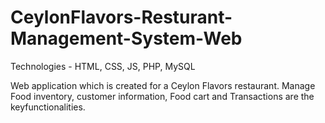 # CeylonFlavors-Resturant-Management-System-Web

Technologies - HTML, CSS, JS, PHP, MySQL

Web application which is created for a Ceylon Flavors restaurant. Manage Food
inventory, customer information, Food cart and Transactions are the keyfunctionalities.

